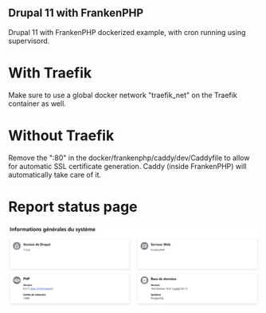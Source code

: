 Drupal 11 with FrankenPHP
-------------------------

Drupal 11 with FrankenPHP dockerized example, with cron running using supervisord.

# With Traefik

Make sure to use a global docker network "traefik_net" on the Traefik container as well.

# Without Traefik

Remove the ":80" in the docker/frankenphp/caddy/dev/Caddyfile to allow for automatic SSL certificate generation.
Caddy (inside FrankenPHP) will automatically take care of it.

# Report status page

![Report page](report.png)
